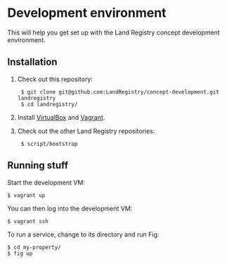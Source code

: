Development environment
=======================

This will help you get set up with the Land Registry concept development environment.

Installation
------------

1. Check out this repository:

        $ git clone git@github.com:LandRegistry/concept-development.git landregistry
        $ cd landregistry/

2. Install [VirtualBox](https://www.virtualbox.org/wiki/Downloads) and [Vagrant](http://www.vagrantup.com/downloads.html).

3. Check out the other Land Registry repositories:

        $ script/bootstrap

Running stuff
-------------

Start the development VM:

    $ vagrant up

You can then log into the development VM:

    $ vagrant ssh

To run a service, change to its directory and run Fig:

    $ cd my-property/
    $ fig up

